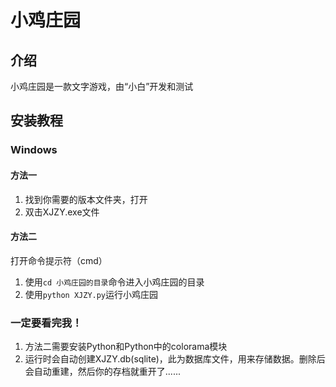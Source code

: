 # 小鸡庄园 

## 介绍

小鸡庄园是一款文字游戏，由“小白”开发和测试

## 安装教程

### Windows

#### 方法一

1.  找到你需要的版本文件夹，打开
2.  双击XJZY.exe文件

#### 方法二

打开命令提示符（cmd）
1.  使用`cd 小鸡庄园的目录`命令进入小鸡庄园的目录
2.  使用`python XJZY.py`运行小鸡庄园

### 一定要看完我！
1.  方法二需要安装Python和Python中的colorama模块
2.  运行时会自动创建XJZY.db(sqlite)，此为数据库文件，用来存储数据。删除后会自动重建，然后你的存档就重开了......